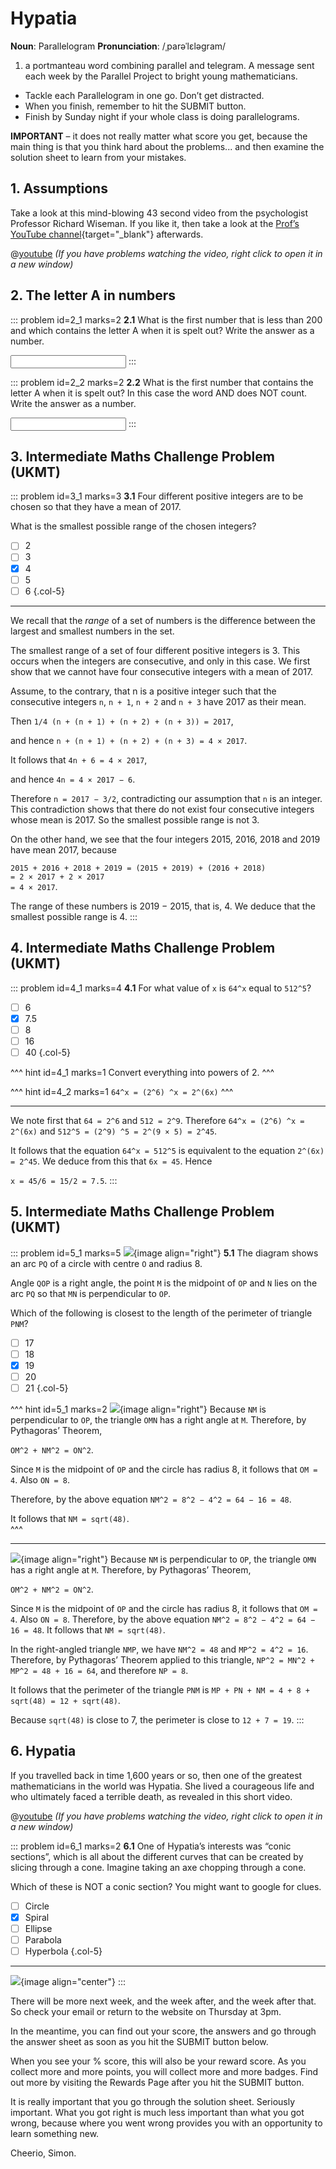 # Hypatia

<div class="dictionary">

__Noun__: Parallelogram
__Pronunciation__: /ˌparəˈlɛləɡram/

1. a portmanteau word combining parallel and telegram. A message sent each
week by the Parallel Project to bright young mathematicians.

</div>

* Tackle each Parallelogram in one go. Don’t get distracted.
* When you finish, remember to hit the SUBMIT button.
*	Finish by Sunday night if your whole class is doing parallelograms.

__IMPORTANT__ – it does not really matter what score you get, because the main thing is that you think hard about the problems... and then examine the solution sheet to learn from your mistakes.


## 1. Assumptions

Take a look at this mind-blowing 43 second video from the psychologist Professor Richard Wiseman. If you like it, then take a look at the [Prof’s YouTube channel](https://www.youtube.com/user/Quirkology){target="_blank"} afterwards.

@[youtube](zNbF006Y5x4?rel=0) _(If you have problems watching the video, right click to open it in a new window)_


## 2. The letter A in numbers

::: problem id=2_1 marks=2
__2.1__ What is the first number that is less than 200 and which contains the letter A when it is spelt out? Write the answer as a number.

<input solution="101"/>
:::

::: problem id=2_2 marks=2
__2.2__ What is the first number that contains the letter A when it is spelt out? In this case the word AND does NOT count. Write the answer as a number.  

<input solution="1,000"/>
:::


## 3.	Intermediate Maths Challenge Problem (UKMT)
<!--- (2017) Q7 --->

::: problem id=3_1 marks=3
__3.1__ Four different positive integers are to be chosen so that they have a mean of 2017.  

What is the smallest possible range of the chosen integers?

* [ ] 2
* [ ] 3
* [x] 4
* [ ] 5
* [ ] 6
{.col-5}

---
We recall that the _range_ of a set of numbers is the difference between the largest and smallest numbers in the set.  

The smallest range of a set of four different positive integers is 3. This occurs when the integers are consecutive, and only in this case. We first show that we cannot have four consecutive integers with a mean of 2017.  

Assume, to the contrary, that n is a positive integer such that the consecutive integers `n`, `n + 1`, `n + 2` and `n + 3` have 2017 as their mean.  

Then `1/4 (n + (n + 1) + (n + 2) + (n + 3)) = 2017`,  

and hence `n + (n + 1) + (n + 2) + (n + 3) = 4 × 2017`.  

It follows that `4n + 6 = 4 × 2017`,  

and hence `4n = 4 × 2017 − 6`.  

Therefore `n = 2017 − 3/2`, contradicting our assumption that `n` is an integer. This contradiction shows that there do not exist four consecutive integers whose mean is 2017. So the smallest possible range is not 3.  

On the other hand, we see that the four integers 2015, 2016, 2018 and 2019 have mean 2017, because  

`2015 + 2016 + 2018 + 2019 = (2015 + 2019) + (2016 + 2018)`  
`= 2 × 2017 + 2 × 2017`  
`= 4 × 2017`.  

The range of these numbers is 2019 − 2015, that is, 4. We deduce that the smallest possible range is 4.
:::


## 4.	Intermediate Maths Challenge Problem (UKMT)
<!--- (2017) Q14 --->

::: problem id=4_1 marks=4
__4.1__ For what value of `x` is `64^x` equal to `512^5`?

* [ ] 6
* [x] 7.5
* [ ] 8
* [ ] 16
* [ ] 40
{.col-5}

^^^ hint id=4_1 marks=1
Convert everything into powers of 2.
^^^

^^^ hint id=4_2 marks=1
`64^x = (2^6) ^x = 2^(6x)`
^^^

---

We note first that `64 = 2^6` and `512 = 2^9`. Therefore `64^x = (2^6) ^x = 2^(6x)` and `512^5 = (2^9) ^5 = 2^(9 × 5) = 2^45`.  

It follows that the equation `64^x = 512^5` is equivalent to the equation `2^(6x) = 2^45`. We deduce from this that `6x = 45`. Hence  

`x = 45/6 = 15/2 = 7.5`.
:::


## 5.	Intermediate Maths Challenge Problem (UKMT)
<!--- (2017) Q22 --->

::: problem id=5_1 marks=5
![](/resources/10-16-hypatia/5-shape.jpg){image align="right"}
__5.1__ The diagram shows an arc `PQ` of a circle with centre `O` and radius 8.  

Angle `QOP` is a right angle, the point `M` is the midpoint of `OP` and `N` lies on the arc `PQ` so that `MN` is perpendicular to `OP`.  

Which of the following is closest to the length of the perimeter of triangle `PNM`?

* [ ] 17
* [ ] 18
* [x] 19
* [ ] 20
* [ ] 21
{.col-5}

^^^ hint id=5_1 marks=2
![](/resources/10-16-hypatia/5-shape-asnwer.jpg){image align="right"}
Because `NM` is perpendicular to `OP`, the triangle `OMN` has a right angle at `M`. Therefore, by Pythagoras’ Theorem,  

`OM^2 + NM^2 = ON^2`.  

Since `M` is the midpoint of `OP` and the circle has radius 8, it follows that `OM = 4`. Also `ON = 8`.  

Therefore, by the above equation `NM^2 = 8^2 − 4^2 = 64 − 16 = 48`.  

It follows that `NM = sqrt(48)`.  
^^^

---
![](/resources/10-16-hypatia/5-shape-asnwer.jpg){image align="right"}
Because `NM` is perpendicular to `OP`, the triangle `OMN` has a right angle at `M`. Therefore, by Pythagoras’ Theorem,  

`OM^2 + NM^2 = ON^2`.  

Since `M` is the midpoint of `OP` and the circle has radius 8, it follows that `OM = 4`. Also `ON = 8`. Therefore, by the above equation `NM^2 = 8^2 − 4^2 = 64 − 16 = 48`. It follows that `NM = sqrt(48)`.  

In the right-angled triangle `NMP`, we have `NM^2 = 48` and `MP^2 = 4^2 = 16`. Therefore, by Pythagoras’ Theorem applied to this triangle, `NP^2 = MN^2 + MP^2 = 48 + 16 = 64`, and therefore `NP = 8`.  

It follows that the perimeter of the triangle `PNM` is `MP + PN + NM = 4 + 8 + sqrt(48) = 12 + sqrt(48)`.  

Because `sqrt(48)` is close to 7, the perimeter is close to `12 + 7 = 19`.
:::


## 6. Hypatia

If you travelled back in time 1,600 years or so, then one of the greatest mathematicians in the world was Hypatia. She lived a courageous life and who ultimately faced a terrible death, as revealed in this short video.  

@[youtube](n1mwZrVJ-TI?end=283&rel=0) _(If you have problems watching the video, right click to open it in a new window)_

::: problem id=6_1 marks=2
__6.1__ One of Hypatia’s interests was “conic sections”, which is all about the different curves that can be created by slicing through a cone. Imagine taking an axe chopping through a cone.  

Which of these is NOT a conic section? You might want to google for clues.

* [ ] Circle
* [x] Spiral
* [ ] Ellipse
* [ ] Parabola
* [ ] Hyperbola
{.col-5}

---
![](/resources/10-16-hypatia/6-conic_sections.png){image align="center"}
:::


There will be more next week, and the week after, and the week after that. So check your email or return to the website on Thursday at 3pm.

In the meantime, you can find out your score, the answers and go through the answer sheet as soon as you hit the SUBMIT button below.

When you see your % score, this will also be your reward score. As you collect more and more points, you will collect more and more badges. Find out more by visiting the Rewards Page after you hit the SUBMIT button.

It is really important that you go through the solution sheet. Seriously important. What you got right is much less important than what you got wrong, because where you went wrong provides you with an opportunity to learn something new.

Cheerio,
Simon.
